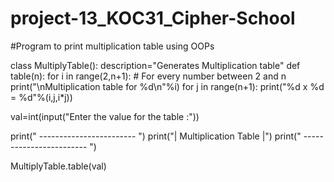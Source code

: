 # project-13_KOC31_Cipher-School
#Program to print multiplication table using OOPs

class MultiplyTable():
    description="Generates Multiplication table"
    def table(n):
        for i in range(2,n+1): # For every number between 2 and n
            print("\nMultiplication table for %d\n"%i)
            for j in range(n+1):
                print("%d x %d = %d"%(i,j,i*j))

val=int(input("Enter the value for the table :"))

print(" ------------------------ ")
print("|  Multiplication Table  |")
print(" ------------------------ ")

MultiplyTable.table(val)
